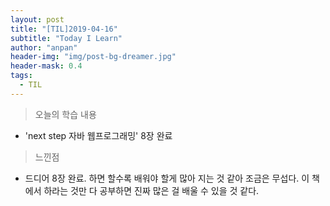 ```yaml
---
layout: post
title: "[TIL]2019-04-16"
subtitle: "Today I Learn"
author: "anpan"
header-img: "img/post-bg-dreamer.jpg"
header-mask: 0.4
tags:
  - TIL
---
```


> 오늘의 학습 내용

* 'next step 자바 웹프로그래밍' 8장 완료
 


> 느낀점

*  드디어 8장 완료. 하면 할수록 배워야 할게 많아 지는 것 같아 조금은 무섭다.
 이 책에서 하라는 것만 다 공부하면 진짜 많은 걸 배울 수 있을 것 같다.